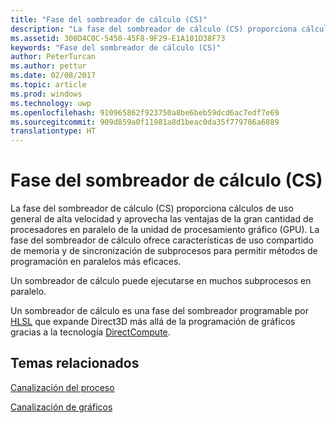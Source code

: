 ```yaml
---
title: "Fase del sombreador de cálculo (CS)"
description: "La fase del sombreador de cálculo (CS) proporciona cálculos de uso general de alta velocidad y aprovecha las ventajas de la gran cantidad de procesadores en paralelo de la unidad de procesamiento gráfico (GPU)."
ms.assetid: 300D4C0C-5450-45F8-9F29-E1A101D38F73
keywords: "Fase del sombreador de cálculo (CS)"
author: PeterTurcan
ms.author: pettur
ms.date: 02/08/2017
ms.topic: article
ms.prod: windows
ms.technology: uwp
ms.openlocfilehash: 910965862f923750a8be6beb59dcd6ac7edf7e69
ms.sourcegitcommit: 909d859a0f11981a8d1beac0da35f779786a6889
translationtype: HT
---
```

# <a name="compute-shader-cs-stage"></a>Fase del sombreador de cálculo (CS)


La fase del sombreador de cálculo (CS) proporciona cálculos de uso general de alta velocidad y aprovecha las ventajas de la gran cantidad de procesadores en paralelo de la unidad de procesamiento gráfico (GPU). La fase del sombreador de cálculo ofrece características de uso compartido de memoria y de sincronización de subprocesos para permitir métodos de programación en paralelos más eficaces.

Un sombreador de cálculo puede ejecutarse en muchos subprocesos en paralelo.

Un sombreador de cálculo es una fase del sombreador programable por [HLSL](https://msdn.microsoft.com/library/windows/desktop/bb509561) que expande Direct3D más allá de la programación de gráficos gracias a la tecnología [DirectCompute](http://go.microsoft.com/fwlink/p/?linkid=209544).

## <a name="span-idrelated-topicsspanrelated-topics"></a><span id="related-topics"></span>Temas relacionados


[Canalización del proceso](compute-pipeline.md)

[Canalización de gráficos](graphics-pipeline.md)

 

 




